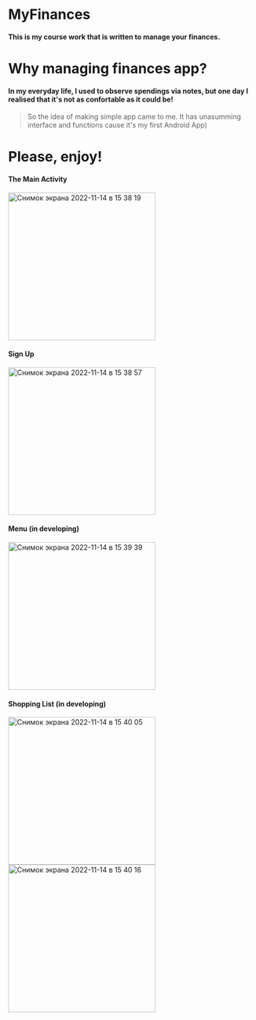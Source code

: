 # MyFinances
#### This is my course work that is written to manage your finances.

# Why managing finances app?
#### In my everyday life, I used to observe spendings via notes, but one day I realised that it's not as confortable as it could be!
> So the idea of making simple app came to me. It has unasumming interface and functions cause it's my first Android App)

# Please, enjoy!
#### The Main Activity
<img width="300" alt="Снимок экрана 2022-11-14 в 15 38 19" src="https://user-images.githubusercontent.com/100151145/201665854-25f0e3c7-3ab9-46f5-8887-e7c1df3647a2.png">

#### Sign Up
<img width="300" alt="Снимок экрана 2022-11-14 в 15 38 57" src="https://user-images.githubusercontent.com/100151145/201665874-69e16f66-c473-4cb2-b180-a15bf33a6f0d.png">

#### Menu (in developing)
<img width="300" alt="Снимок экрана 2022-11-14 в 15 39 39" src="https://user-images.githubusercontent.com/100151145/201665894-3f1c75d0-5b5b-41b2-9509-e667702c5467.png">

#### Shopping List (in developing)
<img width="300" alt="Снимок экрана 2022-11-14 в 15 40 05" src="https://user-images.githubusercontent.com/100151145/201665901-1d6f7335-c84d-443a-baee-776ef448b436.png">
<img width="300" alt="Снимок экрана 2022-11-14 в 15 40 16" src="https://user-images.githubusercontent.com/100151145/201665913-1e358dcb-0b5d-4b07-9892-af7e2e5c5562.png">
